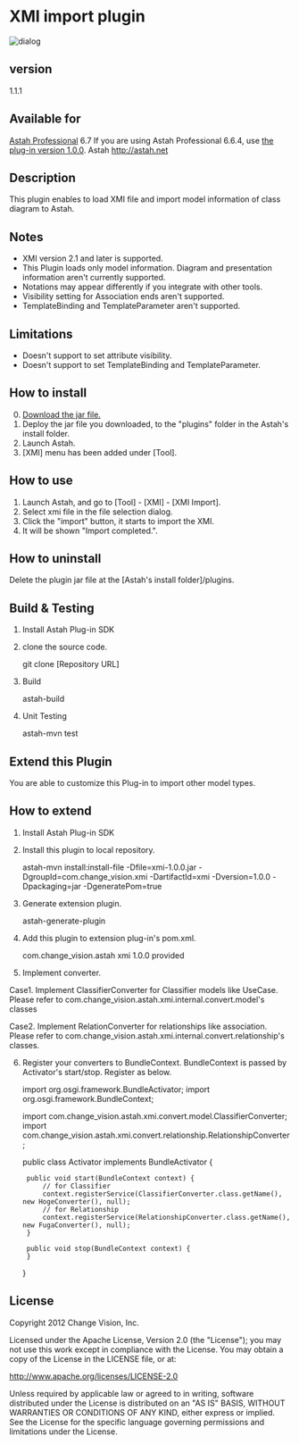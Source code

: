 XMI import plugin
===============================

![dialog](https://raw.github.com/ChangeVision/astah-xmi-import-plugin/master/images/ImportXMI.png "Import XMI")

version
----------------
1.1.1

Available for
------------------
[Astah Professional](http://astah.net/editions/professional) 6.7
If you are using Astah Professional 6.6.4, use [the plug-in version 1.0.0](http://astah.change-vision.com/plugins/xmi/1.0.0.html).
Astah http://astah.net

Description
----------------
This plugin enables to load XMI file and import model information of class diagram to Astah.

Notes
----------------
 * XMI version 2.1 and later is supported.
 * This Plugin loads only model information. Diagram and presentation information aren't currently supported.
 * Notations may appear differently if you integrate with other tools.
 * Visibility setting for Association ends aren't supported.
 * TemplateBinding and TemplateParameter aren't supported.

Limitations
----------------
 * Doesn't support to set attribute visibility.
 * Doesn't support to set TemplateBinding and TemplateParameter.

How to install
----------------
 0. [Download the jar file.](http://cdn.change-vision.com/plugins/xmi-1.1.1.jar)
 1. Deploy the jar file you downloaded, to the "plugins" folder in the Astah's install folder.
 2. Launch Astah.
 3. [XMI] menu has been added under [Tool].

How to use
----------------
 1. Launch Astah, and go to [Tool] - [XMI] - [XMI Import].
 2. Select xmi file in the file selection dialog.
 3. Click the "import" button, it starts to import the XMI.
 4. It will be shown "Import completed.".

How to uninstall
------------------------
Delete the plugin jar file at the [Astah's install folder]/plugins.

Build & Testing
-----------------
1. Install Astah Plug-in SDK
2. clone the source code.

    git clone [Repository URL]

3. Build

    astah-build

4. Unit Testing

    astah-mvn test

Extend this Plugin
-------------------

You are able to customize this Plug-in to import other model types.

How to extend
-----------------
1. Install Astah Plug-in SDK
2. Install this plugin to local repository.

    astah-mvn install:install-file -Dfile=xmi-1.0.0.jar -DgroupId=com.change_vision.xmi -DartifactId=xmi -Dversion=1.0.0 -Dpackaging=jar -DgeneratePom=true

3. Generate extension plugin.

    astah-generate-plugin

4. Add this plugin to extension plug-in's pom.xml.

    <dependency>
        <groupId>com.change_vision.astah</groupId>
        <artifactId>xmi</artifactId>
        <version>1.0.0</version>
        <scope>provided</scope>
    </dependency>
    
5. Implement converter.

Case1. Implement ClassifierConverter for Classifier models like UseCase.
       Please refer to com.change_vision.astah.xmi.internal.convert.model's classes

Case2. Implement RelationConverter for relationships like association.
       Please refer to com.change_vision.astah.xmi.internal.convert.relationship's classes.

6. Register your converters to BundleContext. BundleContext is passed by Activator's start/stop. Register as below.

	import org.osgi.framework.BundleActivator;
	import org.osgi.framework.BundleContext;
	
	import com.change_vision.astah.xmi.convert.model.ClassifierConverter;
	import com.change_vision.astah.xmi.convert.relationship.RelationshipConverter;
	
	public class Activator implements BundleActivator {
	
		public void start(BundleContext context) {
			// for Classifier
		    context.registerService(ClassifierConverter.class.getName(), new HogeConverter(), null);
		    // for Relationship
		    context.registerService(RelationshipConverter.class.getName(), new FugaConverter(), null);
		}
	
		public void stop(BundleContext context) {
		}
		
	}

License
---------------
Copyright 2012 Change Vision, Inc.

Licensed under the Apache License, Version 2.0 (the "License");
you may not use this work except in compliance with the License.
You may obtain a copy of the License in the LICENSE file, or at:

   <http://www.apache.org/licenses/LICENSE-2.0>

Unless required by applicable law or agreed to in writing, software
distributed under the License is distributed on an "AS IS" BASIS,
WITHOUT WARRANTIES OR CONDITIONS OF ANY KIND, either express or implied.
See the License for the specific language governing permissions and
limitations under the License.
